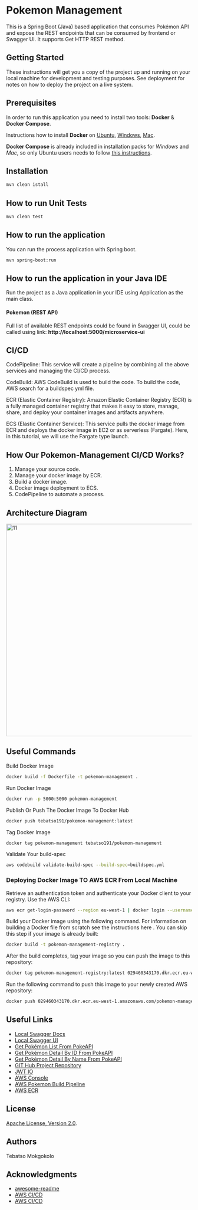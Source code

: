 # Pokemon Management
This is a Spring Boot (Java) based application that consumes Pokémon API and expose the REST endpoints that can be consumed by frontend or Swagger UI. It supports Get HTTP REST method.

## Getting Started
These instructions will get you a copy of the project up and running on your local machine for development and testing purposes. See deployment for notes on how to deploy the project on a live system.

## Prerequisites

In order to run this application you need to install two tools: **Docker** & **Docker Compose**.

Instructions how to install **Docker** on [Ubuntu](https://docs.docker.com/install/linux/docker-ce/ubuntu/), [Windows](https://docs.docker.com/docker-for-windows/install/), [Mac](https://docs.docker.com/docker-for-mac/install/).

**Docker Compose** is already included in installation packs for *Windows* and *Mac*, so only Ubuntu users needs to follow [this instructions](https://docs.docker.com/compose/install/).

## Installation
```cmd
mvn clean istall
```

## How to run Unit Tests
```bash
mvn clean test
```

## How to run the application
You can run the process application with Spring boot.
```bash
mvn spring-boot:run
```

## How to run the application in your Java IDE
Run the project as a Java application in your IDE using Application as the main class.

#### Pokemon (REST API)
Full list of available REST endpoints could be found in Swagger UI, could be called using link: **http://localhost:5000/microservice-ui**

## CI/CD

CodePipeline: This service will create a pipeline by combining all the above services and managing the CI/CD process.

CodeBuild: AWS CodeBuild is used to build the code. To build the code, AWS search for a buildspec yml file.

ECR (Elastic Container Registry): Amazon Elastic Container Registry (ECR) is a fully managed container registry that makes it easy to store, manage, share, and deploy your container images and artifacts anywhere.

ECS (Elastic Container Service): This service pulls the docker image from ECR and deploys the docker image in EC2 or as serverless (Fargate). Here, in this tutorial, we will use the Fargate type launch.

## How Our Pokemon-Management CI/CD Works?
1. Manage your source code.
2. Manage your docker image by ECR.
3. Build a docker image.
4. Docker image deployment to ECS.
5. CodePipeline to automate a process.

## Architecture Diagram
<img width="576" alt="11" src="https://user-images.githubusercontent.com/25712816/91267149-570d0780-e790-11ea-8497-806b30cbcfc2.PNG">

## Useful Commands
Build Docker Image
```bash
docker build -f Dockerfile -t pokemon-management .
```

Run Docker Image
```bash
docker run -p 5000:5000 pokemon-management
```

Publish Or Push The Docker Image To Docker Hub
```bash
docker push tebatso191/pokemon-management:latest
```
Tag Docker Image
```bash
docker tag pokemon-management tebatso191/pokemon-management
```
Validate Your build-spec
```bash
aws codebuild validate-build-spec --build-spec=buildspec.yml

```
### Deploying Docker Image TO AWS ECR From Local Machine

Retrieve an authentication token and authenticate your Docker client to your registry. Use the AWS CLI:
```bash
aws ecr get-login-password --region eu-west-1 | docker login --username AWS --password-stdin 029460343170.dkr.ecr.eu-west-1.amazonaws.com
```

Build your Docker image using the following command. For information on building a Docker file from scratch see the instructions here . You can skip this step if your image is already built:
```bash
docker build -t pokemon-management-registry .
```

After the build completes, tag your image so you can push the image to this repository:
```bash
docker tag pokemon-management-registry:latest 029460343170.dkr.ecr.eu-west-1.amazonaws.com/pokemon-management-registry:latest
```

Run the following command to push this image to your newly created AWS repository:
```bash
docker push 029460343170.dkr.ecr.eu-west-1.amazonaws.com/pokemon-management-registry:latest
```

## Useful Links

* [Local Swagger Docs](http://localhost:5000/microservice-docs)
* [Local Swagger UI](http://localhost:5000/swagger-ui/)
* [Get Pokémon List From PokeAPI](https://pokeapi.co/api/v2/pokemon-species/)
* [Get Pokémon Detail By ID From PokeAPI](https://pokeapi.co/api/v2/pokemon-species/1)
* [Get Pokémon Detail By Name From PokeAPI](https://pokeapi.co/api/v2/pokemon-species/)
* [GIT Hub Project Repository](https://github.com/tebatso191/pokemon-management)
* [JWT IO](https://jwt.io/)
* [AWS Console](https://eu-west-1.console.aws.amazon.com/console/home?region=eu-west-1#)
* [AWS Pokemon Build Pipeline](https://eu-west-1.console.aws.amazon.com/codesuite/codepipeline/pipelines/pokemon-management-pipeline/view?region=eu-west-1)
* [AWS ECR](https://eu-west-1.console.aws.amazon.com/ecr/repositories/private/029460343170/pokemon-management-registry?region=eu-west-1)

## License
[Apache License, Version 2.0](http://www.apache.org/licenses/LICENSE-2.0).

## Authors
Tebatso Mokgokolo 

## Acknowledgments

* [awesome-readme](https://github.com/matiassingers/awesome-readme)
* [AWS CI/CD](https://medium.com/thelorry-product-tech-data/end-to-end-cd-pipeline-amazon-ecs-deployment-using-aws-codepipeline-332b19ca2a9)
* [AWS CI/CD](https://priyank-agarwal.medium.com/deploy-spring-boot-docker-app-through-aws-complete-ci-cd-process-codepipeline-codebuild-ecr-4fe489eab74d)